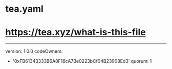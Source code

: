 # tea.yaml

# https://tea.xyz/what-is-this-file
---
version: 1.0.0
codeOwners:
  - '0xFB61343333B6A8F16cA7Be0223bCf04B23908Ed3'
quorum: 1
